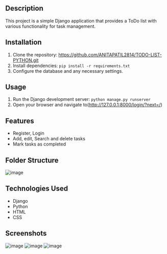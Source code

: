## Description
This project is a simple Django application that provides a ToDo list with various functionality for task management.
## Installation
1. Clone the repository: https://github.com/ANITAPATIL2814/TODO-LIST-PYTHON.git
2. Install dependencies: `pip install -r requirements.txt`
3. Configure the database and any necessary settings.
## Usage
1. Run the Django development server: `python manage.py runserver`
2. Open your browser and navigate to(http://127.0.0.1:8000/login/?next=/)
   
## Features
- Register, Login
- Add, edit, Search and delete tasks
- Mark tasks as completed
  
## Folder Structure
![image](https://github.com/ANITAPATIL2814/TODO-LIST-PYTHON/assets/142707200/8b0a4a3f-a9ba-418c-94fd-5bb57047d1c7)

## Technologies Used
- Django
- Python
- HTML
- CSS

## Screenshots
![image](https://github.com/ANITAPATIL2814/TODO-LIST-PYTHON/assets/142707200/ccbfc92d-f9df-4bb4-8da7-2724385ac22d)
![image](https://github.com/ANITAPATIL2814/TODO-LIST-PYTHON/assets/142707200/3ea10f74-2d9c-4642-b2dd-f42cd67442b0)
![image](https://github.com/ANITAPATIL2814/TODO-LIST-PYTHON/assets/142707200/6d5c3993-6f32-417c-8127-2f61f2cbf6c3)
